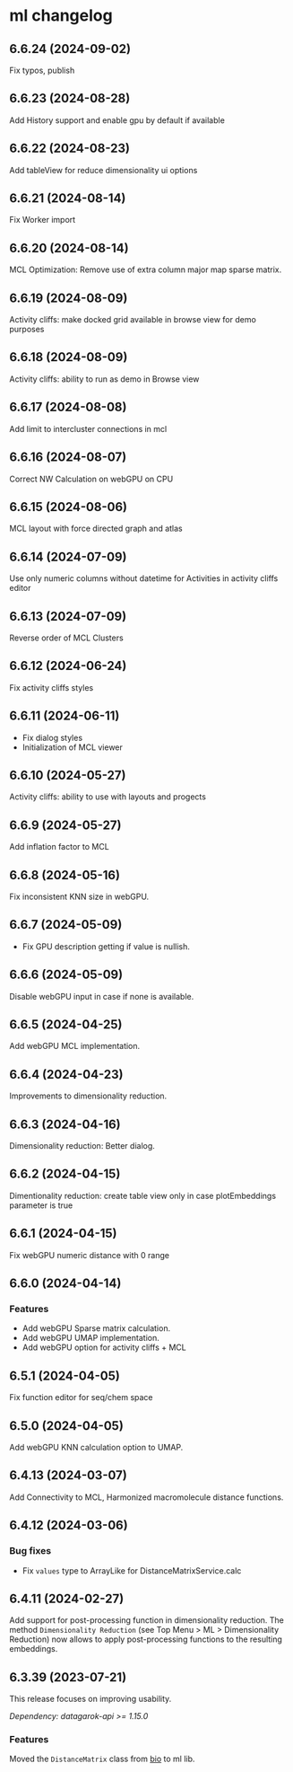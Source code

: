 # ml changelog

## 6.6.24 (2024-09-02)

Fix typos, publish 

## 6.6.23 (2024-08-28)

Add History support and enable gpu by default if available

## 6.6.22 (2024-08-23)

Add tableView for reduce dimensionality ui options

## 6.6.21 (2024-08-14)

Fix Worker import

## 6.6.20 (2024-08-14)

MCL Optimization: Remove use of extra column major map sparse matrix.

## 6.6.19 (2024-08-09)

Activity cliffs: make docked grid available in browse view for demo purposes

## 6.6.18 (2024-08-09)

Activity cliffs: ability to run as demo in Browse view

## 6.6.17 (2024-08-08)

Add limit to intercluster connections in mcl

## 6.6.16 (2024-08-07)

Correct NW Calculation on webGPU on CPU

## 6.6.15 (2024-08-06)

MCL layout with force directed graph and atlas

## 6.6.14 (2024-07-09)

Use only numeric columns without datetime for Activities in activity cliffs editor

## 6.6.13 (2024-07-09)

Reverse order of MCL Clusters

## 6.6.12 (2024-06-24)

Fix activity cliffs styles

## 6.6.11 (2024-06-11)

* Fix dialog styles
* Initialization of MCL viewer

## 6.6.10 (2024-05-27)

Activity cliffs: ability to use with layouts and progects

## 6.6.9 (2024-05-27)

Add inflation factor to MCL

## 6.6.8 (2024-05-16)

Fix inconsistent KNN size in webGPU.

## 6.6.7 (2024-05-09)

* Fix GPU description getting if value is nullish.

## 6.6.6 (2024-05-09)

Disable webGPU input in case if none is available.

## 6.6.5 (2024-04-25)

Add webGPU MCL implementation.

## 6.6.4 (2024-04-23)

Improvements to dimensionality reduction.

## 6.6.3 (2024-04-16)

Dimensionality reduction: Better dialog.

## 6.6.2 (2024-04-15)

Dimentionality reduction: create table view only in case plotEmbeddings parameter is true

## 6.6.1 (2024-04-15)

Fix webGPU numeric distance with 0 range

## 6.6.0 (2024-04-14)

### Features

* Add webGPU Sparse matrix calculation.
* Add webGPU UMAP implementation.
* Add webGPU option for activity cliffs + MCL

## 6.5.1 (2024-04-05)

Fix function editor for seq/chem space

## 6.5.0 (2024-04-05)

Add webGPU KNN calculation option to UMAP.

## 6.4.13 (2024-03-07)

Add Connectivity to MCL, Harmonized macromolecule distance functions.

## 6.4.12 (2024-03-06)

### Bug fixes

* Fix `values` type to ArrayLike for DistanceMatrixService.calc

## 6.4.11 (2024-02-27)

Add support for post-processing function in dimensionality reduction. The method `Dimensionality Reduction`
(see Top Menu > ML > Dimensionality Reduction) now allows to apply post-processing functions to the resulting
embeddings.

## 6.3.39 (2023-07-21)

This release focuses on improving usability.

*Dependency: datagarok-api >= 1.15.0*

### Features

Moved the `DistanceMatrix` class from [bio](https://github.com/datagrok-ai/public/tree/master/libraries/bio) to ml lib.
